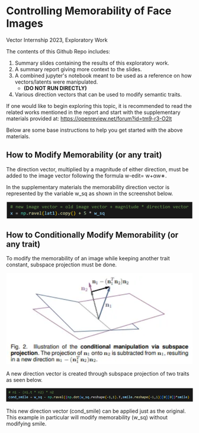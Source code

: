 # Controlling Memorability of Face Images
Vector Internship 2023, Exploratory Work

The contents of this Github Repo includes:
1. Summary slides containing the results of this exploratory work.
2. A summary report giving more context to the slides.
3. A combined jupyter's notebook meant to be used as a reference on how vectors/latents were manipulated.
    - **(DO NOT RUN DIRECTLY)**
5. Various direction vectors that can be used to modify semantic traits.

If one would like to begin exploring this topic, it is recommended to read the related works mentioned in the report and start with the supplementary materials provided at: https://openreview.net/forum?id=tm9-r3-O2lt

Below are some base instructions to help you get started with the above materials.

## How to Modify Memorability (or any trait)

The direction vector, multiplied by a magnitude of either direction, must be added to the image vector following the formula w-edit= w+αw∗. 

In the supplementary materials the memorability direction vector is represented by the variable w_sq as shown in the screenshot below.

![ Memorability modification example ](doc_images/mem_modify.png)

## How to Conditionally Modify Memorability (or any trait)

To modify the memorability of an image while keeping another trait constant, subspace projection must be done. 

![ Subspace Projection Formula ](doc_images/subspace_projection.png)

A new direction vector is created through subspace projection of two traits as seen below.

![ Conditional smile example ](doc_images/conditional_smile.png)

This new direction vector (cond_smile) can be applied just as the original. This example in particular will modify memorability (w_sq) without modifying smile.
